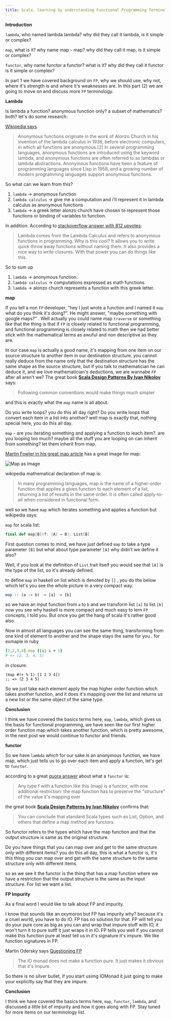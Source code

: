 ```yaml
---
title: Scala, learning by understanding Functional Programming Terminology part 2
---
```

**Introduction**

`lambda`, who named lambda lambda? why did they call it lambda, is it simple or complex?

`map`, what is it? why name map - map? why did they call it map, is it simple or complex?

`functor`, why name functor a functor? what is it? why did they call it functor is it simple or complex?

In part 1 we have covered background on `FP`, why we should use, why not, where it's strength is and where it's weaknesses are.  In this part (2) we are going to move on and discuss more `FP` terminology.

**Lambda**

Is lambda a function? anonymous function only? a subset of mathematics? both? let's do some research:

[Wikipedia says](https://en.wikipedia.org/wiki/Anonymous_function)

>Anonymous functions originate in the work of Alonzo Church in his invention of the lambda calculus in 1936, before electronic computers, in which all functions are anonymous.[2] In several programming languages, anonymous functions are introduced using the keyword lambda, and anonymous functions are often referred to as lambdas or lambda abstractions. Anonymous functions have been a feature of programming languages since Lisp in 1958, and a growing number of modern programming languages support anonymous functions.

So what can we learn from this?

1. `lambda` -> anonymous function
1. `lambda calculus` -> give me a computation and i'll represent it in lambda calculus as anonymous functions
1. `lambda` -> a greek letter alonzo church have chosen to represent those functions or binding of variables to function.

In addition.  According to [stackoverflow answer with 812 upvotes](https://stackoverflow.com/questions/16501/what-is-a-lambda-function):

> Lambda comes from the Lambda Calculus and refers to anonymous functions in programming.  Why is this cool? It allows you to write quick throw away functions without naming them. It also provides a nice way to write closures. With that power you can do things like this.

So to sum up

1. `lambda` -> anonymous function.
1. `lambda calculus` -> computations expressed as math functions.
1. `lambda` -> alonzo church represents a function with this greek letter. 

**map**

If you tell a non `FP` developer, "hey I just wrote a function and I named it `map` what do you think it's doing?".  He might answer, "maybe something with google maps?" . Well actually you could name map `traverse` or something like that the thing is that if `FP` is closely related to functional programming, and functional programming is closely related to math then we had better stick with the mathematical terms as awuful and non descriptive as they are.  

In our case `map` is actually a good name, it's mapping from one item on our source structure to another item in our destination structure.  you cannot really deduce from the name only that the destination structure has the same shape as the source structure, but if you talk to mathematician he can deduce it, and we love mathematician's deductions, we are wannabe `FP` after all aren't we? The great book **[Scala Design Patterns By Ivan Nikolov](https://devatrest.blogspot.com/2017/07/scala-design-patterns-book-review.html)** says:

>Following common conventions would make things much simpler

and this is exactly what the `map` name is all about.

Do you write loops? you do this all day right? Do you write loops that convert each item in a list into another? well map is exactly that, nothing special here, you do this all day.

`map` - are you iterating something and applying a function to ieach item?.  are you looping too much? maybe all the stuff you are looping on can inherit from something? let them inherit from map. 

[Martin Fowler in his great map article](https://martinfowler.com/articles/collection-pipeline/map.html) has a great image for map: 

![Map as Image](https://martinfowler.com/articles/collection-pipeline/collection-pipeline/map.png)

wikipedia mathematical declaration of map is:

>In many programming languages, map is the name of a higher-order function that applies a given function to each element of a list, returning a list of results in the same order. It is often called apply-to-all when considered in functional form.

well so we have `map` which iterates something and applies a function but wikipedia says:

`map` for scala list:

```scala
final def map[B](f: (A) ⇒ B): List[B]
```

First question comes to mind, we have just defined `map` to take a type parameter `[B]` but what about type parameter `[A]` why didn't we define it also?

Well, if you look at the definition of `List` trait itself you would see that `[A]` is the type of the list, so it's already defined.   

to define `map` in haskell on list which is denoted by `[]` , you do the below which let's you see the whole picture in a very compact way.

```haskell
map :: (a -> b) -> [a] -> [b]
```

so we have an input function from `a` to `b` and we transform list `[a]` to list `[b]` now you see why haskell is more compact and much easy to lern `FP` concepts, I told you.  But once you get the hang of scala it's rather good also.

Now in almost all languages you can see the same thing, transforming from one kind of element to another and the shape stays the same for you.. for exmaple in ruby

```ruby
[1,2,3,4].map {|i| i + 1}
# => [2, 3, 4, 5]
```

in closure:

```closure
(map #(+ % 1) [1 2 3 4])
;; => (2 3 4 5)
```

So we just take each element apply the map higher order function which takes another function, and it does it's mapping over the list and returns us a new list or the same object of the same type.

**Conclusion**

I think we have covered the basics terms here, `map`, `lambda`, which gives us the basis for functional programming, we have seen like our first higher order function map which takes another function, which is pretty awesome, in the next post we would continue to functor and friends.


**functor**

So we have `lambda` which for our sake is an anonymous function, we have map, which just tells us to go over each item and apply a function, let's get to `functor`.

according to a great [quora answer](https://www.quora.com/Functional-Programming-What-is-a-functor) about what a `functor` is:

> Any type f with a function like this (map) is a functor, with one additional restriction: the map function has to preserve the "structure" of the value it's mapping over

the great book **[Scala Design Patterns by Ivan Nikolov](https://devatrest.blogspot.co.il/2017/07/scala-design-patterns-book-review.html)** confirms that:

>You can conclude that standard Scala types such as List, Option, and others that define a map method are functors.

So functor refers to the types which have the map function and that the output structure is same as the original structure.

Do you have things that you can map over and get to the same structure only with different items? you do this all day, this is what a functor is, it's this thing you can map over and get with the same structure to the same structure only with different items.

so as we see it the functor is the thing that has a map function where we have a restriction that the output structure is the same as the input structure.  For list we want a list.

**FP Impurity**

As a final word I would like to talk about FP and impurity.

I know that sounds like an oxymoron but FP has impurity why? because it's a cruel world, you have to do IO.  FP has no solution for that.  FP will tell you do your pure core as big as you can and wrap that impure stuff with IO, it won't turn it to pure sutff it just wraps it in IO.  FP tells you well if you cannot make this function pure at least tell us in it's signature it's impure.  We like function signatures in FP.

Martin Odersky says [Questioning FP](https://webcache.googleusercontent.com/search?q=cache:Azjq01tGknsJ:https://groups.google.com/d/topic/scala-debate/xYlUlQAnkmE+&cd=2&hl=en&ct=clnk&gl=il)

>The IO monad does not make a function pure. It just makes it obvious
 that it's impure.
 
 So there is no silver bullet, if you start usimg IOMonad it just going to make your explicitly say that they are impure.
 
 
**Conclusion**

I think we have covered the basics terms here, `map`, `functor`, `lambda`, and discussed a little bit of impurity and how it goes along with FP.  Stay tuned for more items on our terminology list.